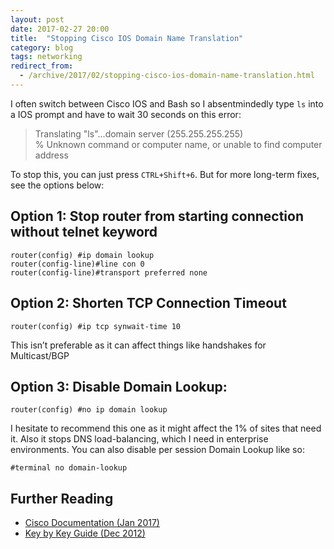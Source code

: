 ```yaml
---
layout: post
date: 2017-02-27 20:00
title:  "Stopping Cisco IOS Domain Name Translation"
category: blog
tags: networking
redirect_from:
  - /archive/2017/02/stopping-cisco-ios-domain-name-translation.html
---
```

I often switch between Cisco IOS and Bash so I absentmindedly type `ls` into a IOS prompt and have to wait 30 seconds on this error:

> Translating "ls"...domain server (255.255.255.255)  
>  % Unknown command or computer name, or unable to find computer address

To stop this, you can just press `CTRL+Shift+6`. But for more long-term fixes, see the options below:

Option 1: Stop router from starting connection without telnet keyword
---------------------------------------------------------------------

    router(config) #ip domain lookup 
    router(config-line)#line con 0
    router(config-line)#transport preferred none

Option 2: Shorten TCP Connection Timeout
----------------------------------------
    router(config) #ip tcp synwait-time 10

This isn’t preferable as it can affect things like handshakes for Multicast/BGP

Option 3: Disable Domain Lookup:
--------------------------------
    router(config) #no ip domain lookup

I hesitate to recommend this one as it might affect the 1% of sites that need it. Also it stops DNS load-balancing, which I need in enterprise environments. You can also disable per session Domain Lookup like so:

    #terminal no domain-lookup

Further Reading
---------------
 - [Cisco Documentation (Jan 2017)](http://www.cisco.com/c/en/us/support/docs/routers/10000-series-routers/46253-ipdomain-lookup.html) 
 - [Key by Key Guide (Dec 2012)](http://smallbusiness.chron.com/disable-dns-lookup-cisco-58863.html)